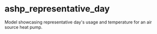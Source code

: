 # ashp_representative_day
Model showcasing representative day's usage and temperature for an air source heat pump.
